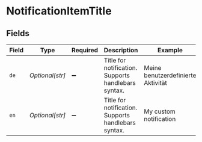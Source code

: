 # NotificationItemTitle


## Fields

| Field                                               | Type                                                | Required                                            | Description                                         | Example                                             |
| --------------------------------------------------- | --------------------------------------------------- | --------------------------------------------------- | --------------------------------------------------- | --------------------------------------------------- |
| `de`                                                | *Optional[str]*                                     | :heavy_minus_sign:                                  | Title for notification. Supports handlebars syntax. | Meine benutzerdefinierte Aktivität                  |
| `en`                                                | *Optional[str]*                                     | :heavy_minus_sign:                                  | Title for notification. Supports handlebars syntax. | My custom notification                              |
